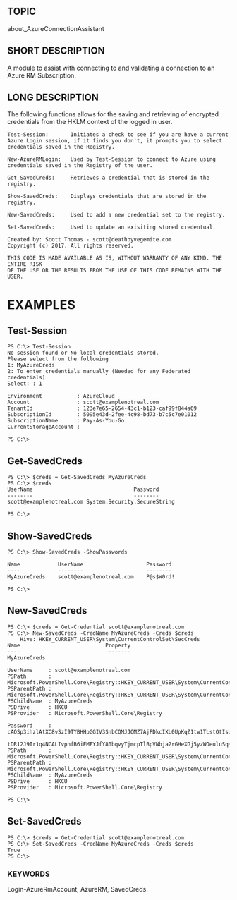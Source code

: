 ## TOPIC
about_AzureConnectionAssistant

## SHORT DESCRIPTION
A module to assist with connecting to and validating a connection to an Azure RM Subscription.

## LONG DESCRIPTION
The following functions allows for the saving and retrieving of encrypted credentials from the HKLM context of the logged in user.

	Test-Session:		Initiates a check to see if you are have a current Azure Login session, if it finds you don't, it prompts you to select credentials saved in the Registry.

	New-AzureRMLogin:	Used by Test-Session to connect to Azure using credentials saved in the Registry of the user.

	Get-SavedCreds:		Retrieves a credential that is stored in the registry.

	Show-SavedCreds:	Displays credentials that are stored in the registry.

	New-SavedCreds:		Used to add a new credential set to the registry.

	Set-SavedCreds:		Used to update an exisiting stored credentual.

	Created by: Scott Thomas - scott@deathbyvegemite.com
	Copyright (c) 2017. All rights reserved.	

	THIS CODE IS MADE AVAILABLE AS IS, WITHOUT WARRANTY OF ANY KIND. THE ENTIRE RISK
	OF THE USE OR THE RESULTS FROM THE USE OF THIS CODE REMAINS WITH THE USER.

# EXAMPLES
## Test-Session
	PS C:\> Test-Session
	No session found or No local credentials stored.
	Please select from the following
	1: MyAzureCreds
	2: To enter credentials manually (Needed for any Federated credentials)
	Select: : 1

	Environment           : AzureCloud
	Account               : scott@examplenotreal.com
	TenantId              : 123e7e65-2654-43c1-b123-caf99f844a69
	SubscriptionId        : 5095e43d-2fee-4c98-bd73-b7c5c7e01012
	SubscriptionName      : Pay-As-You-Go
	CurrentStorageAccount :

	PS C:\>


## Get-SavedCreds
	PS C:\> $creds = Get-SavedCreds MyAzureCreds
	PS C:\> $creds
	UserName                                Password
	--------                                --------
	scott@examplenotreal.com System.Security.SecureString

	PS C:\>


## Show-SavedCreds
	PS C:\> Show-SavedCreds -ShowPasswords

	Name			UserName					Password
	----			--------					--------
	MyAzureCreds	scott@examplenotreal.com	P@s$W0rd!

	PS C:\>


## New-SavedCreds
	PS C:\> $creds = Get-Credential scott@examplenotreal.com
	PS C:\> New-SavedCreds -CredName MyAzureCreds -Creds $creds
		Hive: HKEY_CURRENT_USER\System\CurrentControlSet\SecCreds
	Name                           Property
	----                           --------
	MyAzureCreds

	UserName     : scott@examplenotreal.com
	PSPath       : Microsoft.PowerShell.Core\Registry::HKEY_CURRENT_USER\System\CurrentControlSet\SecCreds\MyAzureCreds
	PSParentPath : Microsoft.PowerShell.Core\Registry::HKEY_CURRENT_USER\System\CurrentControlSet\SecCreds
	PSChildName  : MyAzureCreds
	PSDrive      : HKCU
	PSProvider   : Microsoft.PowerShell.Core\Registry

	Password     : cAOSp3ihzlAtXC8vSzI9TYBHHpGGIV3SnbCQMJJQMZ7AjPDkcIXL0UpKqZ1tw1TLstQtIsUhGhHsfntYYnz1eKEMAh1vuR5vy9oPRkgNA3LibSINV2Ku4AYIKwwSW5sAefEYaxrxAPOsY2OOgX1B0w6KHUShEpy9U2HQxiOSEk
				   tDR12J9Ir1q4NCALIvpnfB6iEMFYJfY80bqvyTjmcpTlBpVNbja2rGHeXGj5yzWOeuluSqH6MX9IT963Ruoy1QPYIJSiWN8KIEDvbLs8vciGaU4v3o2G1gajl0KY5iuQ32p8sbwiIU8RzjfPg9Hmi5f3mt
	PSPath       : Microsoft.PowerShell.Core\Registry::HKEY_CURRENT_USER\System\CurrentControlSet\SecCreds\MyAzureCreds
	PSParentPath : Microsoft.PowerShell.Core\Registry::HKEY_CURRENT_USER\System\CurrentControlSet\SecCreds
	PSChildName  : MyAzureCreds
	PSDrive      : HKCU
	PSProvider   : Microsoft.PowerShell.Core\Registry

	PS C:\>


## Set-SavedCreds
	PS C:\> $creds = Get-Credential scott@examplenotreal.com
	PS C:\> Set-SavedCreds -CredName MyAzureCreds -Creds $creds
	True
	PS C:\>

### KEYWORDS

Login-AzureRmAccount, AzureRM, SavedCreds.
